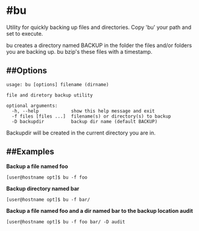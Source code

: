 #bu
================================

Utility for quickly backing up files and directories.  Copy 'bu' your path and set to execute. 

bu creates a directory named BACKUP in the folder the files and/or folders you are backing up.  bu bzip's these files with a timestamp.

##Options
--------------------------------

```
usage: bu [options] filename (dirname)

file and diretory backup utility

optional arguments:
  -h, --help            show this help message and exit
  -f files [files ...]  filename(s) or directory(s) to backup
  -D backupdir          backup dir name (default BACKUP)
```
Backupdir will be created in the current directory you are in.  

##Examples
--------------------------------
**Backup a file named foo**

``` [user@hostname opt]$ bu -f foo ```


**Backup directory named bar**

``` [user@hostname opt]$ bu -f bar/ ```


**Backup a file named foo and a dir named bar to the backup location audit**

``` [user@hostname opt]$ bu -f foo bar/ -D audit ```


